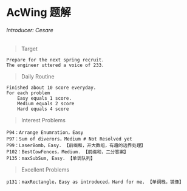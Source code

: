 # AcWing 题解
###### Introducer: Cesare
> Target
    
    Prepare for the next spring recruit.
    The engineer uttered a voice of 233.

> Daily Routine
    
    Finished about 10 score everyday.
    For each problem
        Easy equals 1 score.
        Medium equals 2 score
        Hard equals 4 score
        
> Interest Problems
    
    P94：Arrange Enumration，Easy
    P97：Sum of diverors，Medium # Not Resolved yet
    P99：LaserBomb，Easy. 【前缀和，开大数组，有趣的边界处理】
    P102：BestCowFences，Medium. 【前缀和，二分答案】
    P135：maxSubSum, Easy. 【单调队列】
    
    
> Excellent Problems 
    
    p131：maxRectangle，Easy as introduced，Hard for me. 【单调栈，镜像】
    